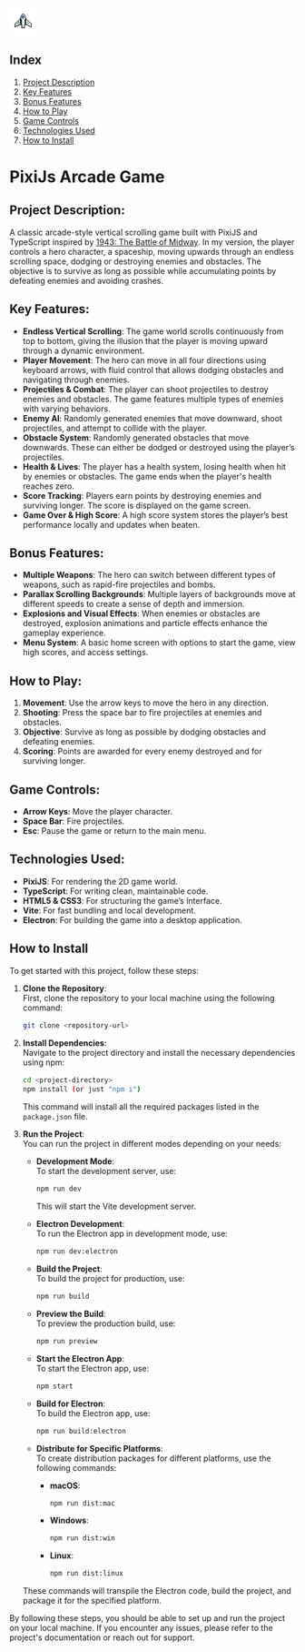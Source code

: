 ![PixiJs Arcade Logo](./Arcade_Logo.png)

## Index

1. [Project Description](#project-description)
2. [Key Features](#key-features)
3. [Bonus Features](#bonus-features)
4. [How to Play](#how-to-play)
5. [Game Controls](#game-controls)
6. [Technologies Used](#technologies-used)
7. [How to Install](#how-to-install)

# PixiJs Arcade Game

## Project Description:
A classic arcade-style vertical scrolling game built with PixiJS and TypeScript inspired by [1943: The Battle of Midway](https://www.youtube.com/watch?v=FbUN5ITWQQo). In my version, the player controls a hero character, a spaceship, moving upwards through an endless scrolling space, dodging or destroying enemies and obstacles. The objective is to survive as long as possible while accumulating points by defeating enemies and avoiding crashes.

## Key Features:
- **Endless Vertical Scrolling**: The game world scrolls continuously from top to bottom, giving the illusion that the player is moving upward through a dynamic environment.
- **Player Movement**: The hero can move in all four directions using keyboard arrows, with fluid control that allows dodging obstacles and navigating through enemies.
- **Projectiles & Combat**: The player can shoot projectiles to destroy enemies and obstacles. The game features multiple types of enemies with varying behaviors.
- **Enemy AI**: Randomly generated enemies that move downward, shoot projectiles, and attempt to collide with the player.
- **Obstacle System**: Randomly generated obstacles that move downwards. These can either be dodged or destroyed using the player’s projectiles.
- **Health & Lives**: The player has a health system, losing health when hit by enemies or obstacles. The game ends when the player's health reaches zero.
- **Score Tracking**: Players earn points by destroying enemies and surviving longer. The score is displayed on the game screen.
- **Game Over & High Score**: A high score system stores the player’s best performance locally and updates when beaten.

## Bonus Features:
- **Multiple Weapons**: The hero can switch between different types of weapons, such as rapid-fire projectiles and bombs.
- **Parallax Scrolling Backgrounds**: Multiple layers of backgrounds move at different speeds to create a sense of depth and immersion.
- **Explosions and Visual Effects**: When enemies or obstacles are destroyed, explosion animations and particle effects enhance the gameplay experience.
- **Menu System**: A basic home screen with options to start the game, view high scores, and access settings.

## How to Play:
1. **Movement**: Use the arrow keys to move the hero in any direction.
2. **Shooting**: Press the space bar to fire projectiles at enemies and obstacles.
3. **Objective**: Survive as long as possible by dodging obstacles and defeating enemies.
4. **Scoring**: Points are awarded for every enemy destroyed and for surviving longer.

## Game Controls:
- **Arrow Keys**: Move the player character.
- **Space Bar**: Fire projectiles.
- **Esc**: Pause the game or return to the main menu.

## Technologies Used:
- **PixiJS**: For rendering the 2D game world.
- **TypeScript**: For writing clean, maintainable code.
- **HTML5 & CSS3**: For structuring the game’s interface.
- **Vite**: For fast bundling and local development.
- **Electron**: For building the game into a desktop application.

## How to Install

To get started with this project, follow these steps:

1. **Clone the Repository**:  
   First, clone the repository to your local machine using the following command:

   ```bash
   git clone <repository-url>
   ```

2. **Install Dependencies**:  
   Navigate to the project directory and install the necessary dependencies using npm:

   ```bash
   cd <project-directory>
   npm install (or just "npm i")
   ```

   This command will install all the required packages listed in the `package.json` file.

3. **Run the Project**:  
   You can run the project in different modes depending on your needs:

   - **Development Mode**:  
     To start the development server, use:

     ```bash
     npm run dev
     ```

     This will start the Vite development server.

   - **Electron Development**:  
     To run the Electron app in development mode, use:

     ```bash
     npm run dev:electron
     ```

   - **Build the Project**:  
     To build the project for production, use:

     ```bash
     npm run build
     ```

   - **Preview the Build**:  
     To preview the production build, use:

     ```bash
     npm run preview
     ```

   - **Start the Electron App**:  
     To start the Electron app, use:

     ```bash
     npm start
     ```

   - **Build for Electron**:  
     To build the Electron app, use:

     ```bash
     npm run build:electron
     ```

   - **Distribute for Specific Platforms**:  
     To create distribution packages for different platforms, use the following commands:

     - **macOS**:  
       ```bash
       npm run dist:mac
       ```

     - **Windows**:  
       ```bash
       npm run dist:win
       ```

     - **Linux**:  
       ```bash
       npm run dist:linux
       ```

   These commands will transpile the Electron code, build the project, and package it for the specified platform.

By following these steps, you should be able to set up and run the project on your local machine. If you encounter any issues, please refer to the project's documentation or reach out for support.